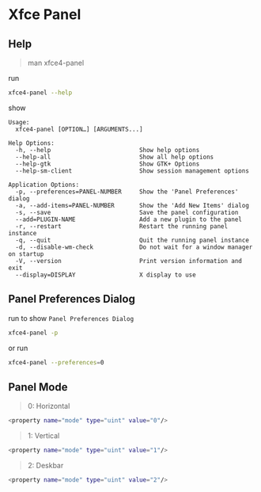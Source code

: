 

# Xfce Panel


## Help

> man xfce4-panel

run

``` sh
xfce4-panel --help
```

show

```
Usage:
  xfce4-panel [OPTION…] [ARGUMENTS...]

Help Options:
  -h, --help                         Show help options
  --help-all                         Show all help options
  --help-gtk                         Show GTK+ Options
  --help-sm-client                   Show session management options

Application Options:
  -p, --preferences=PANEL-NUMBER     Show the 'Panel Preferences' dialog
  -a, --add-items=PANEL-NUMBER       Show the 'Add New Items' dialog
  -s, --save                         Save the panel configuration
  --add=PLUGIN-NAME                  Add a new plugin to the panel
  -r, --restart                      Restart the running panel instance
  -q, --quit                         Quit the running panel instance
  -d, --disable-wm-check             Do not wait for a window manager on startup
  -V, --version                      Print version information and exit
  --display=DISPLAY                  X display to use

```




## Panel Preferences Dialog

run to show `Panel Preferences Dialog`

``` sh
xfce4-panel -p
```

or run

``` sh
xfce4-panel --preferences=0
```




## Panel Mode

> 0: Horizontal

``` sh
<property name="mode" type="uint" value="0"/>
```

> 1: Vertical

``` sh
<property name="mode" type="uint" value="1"/>
```

> 2: Deskbar

``` sh
<property name="mode" type="uint" value="2"/>
```
